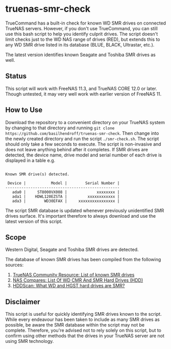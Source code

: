 # truenas-smr-check
TrueCommand has a built-in check for known WD SMR drives on connected TrueNAS servers. However, if you don't use TrueCommand, you can still use this bash script to help you identify culprit drives. The script doesn't limit checks just to the WD NAS range of drives (RED), but extends this to any WD SMR drive listed in its database (BLUE, BLACK, Ultrastar, etc.). 

The latest version identifies known Seagate and Toshiba SMR drives as well.

## Status
This script will work with FreeNAS 11.3, and TrueNAS CORE 12.0 or later. Though untested, it may very well work with earlier version of FreeNAS 11.

## How to Use
Download the repository to a convenient directory on your TrueNAS system by changing to that directory and running `git clone https://github.com/basilhendroff/truenas-smr-check`. Then change into the newly created directory and run the script `./smr-check.sh`. The script should only take a few seconds to execute. The script is non-invasive and does not leave anything behind after it completes. If SMR drives are detected, the device name, drive model and serial number of each drive is displayed in a table e.g.
```

Known SMR drive(s) detected.

 Device |           Model |        Serial Number |
--------------------------------------------------
   ada0 |     ST8000VX008 |             xxxxxxxx |
   ada1 |    HDWL120EZSTA |         xxxxxxxxxxxx |
   ada3 |        WD30EFAX |     xxxxxxxxxxxxxxxx |
```
The script SMR database is updated whenever previously unidentified SMR drives surface. It's important therefore to always download and use the latest version of this script. 

## Scope
Western Digital, Seagate and Toshiba SMR drives are detected.

The database of known SMR drives has been compiled from the following sources:
1. [TrueNAS Community Resource: List of known SMR drives](https://www.truenas.com/community/resources/list-of-known-smr-drives.141/)
2. [NAS Compares: List Of WD CMR And SMR Hard Drives (HDD)](https://nascompares.com/answer/list-of-wd-cmr-and-smr-hard-drives-hdd/)
3. [HDDScan: What WD and HGST hard drives are SMR?](https://hddscan.com/blog/2020/hdd-wd-smr.html)

## Disclaimer
This script is useful for quickly identifying SMR drives known to the script. While every endeavour has been taken to include as many SMR drives as possible, be aware the SMR database within the script may not be complete. Therefore, you're advised not to rely solely on this script, but to confirm using other methods that the drives in your TrueNAS server are not using SMR technology.
